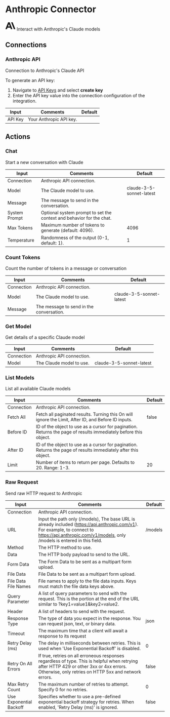 # Anthropic Connector

![Anthropic](./assets/anthropic.png#connector-icon)
Interact with Anthropic&#x27;s Claude models

## Connections

### Anthropic API

Connection to Anthropic's Claude API

To generate an API key:

1. Navigate to [API Keys](https://console.anthropic.com/settings/keys) and select **create key**
2. Enter the API key value into the connection configuration of the integration.

| Input   | Comments                | Default |
| ------- | ----------------------- | ------- |
| API Key | Your Anthropic API key. |         |

## Actions

### Chat

Start a new conversation with Claude

| Input         | Comments                                                             | Default                  |
| ------------- | -------------------------------------------------------------------- | ------------------------ |
| Connection    | Anthropic API connection.                                            |                          |
| Model         | The Claude model to use.                                             | claude-3-5-sonnet-latest |
| Message       | The message to send in the conversation.                             |                          |
| System Prompt | Optional system prompt to set the context and behavior for the chat. |                          |
| Max Tokens    | Maximum number of tokens to generate (default: 4096).                | 4096                     |
| Temperature   | Randomness of the output (0-1, default: 1).                          | 1                        |

### Count Tokens

Count the number of tokens in a message or conversation

| Input      | Comments                                 | Default                  |
| ---------- | ---------------------------------------- | ------------------------ |
| Connection | Anthropic API connection.                |                          |
| Model      | The Claude model to use.                 | claude-3-5-sonnet-latest |
| Message    | The message to send in the conversation. |                          |

### Get Model

Get details of a specific Claude model

| Input      | Comments                  | Default                  |
| ---------- | ------------------------- | ------------------------ |
| Connection | Anthropic API connection. |                          |
| Model      | The Claude model to use.  | claude-3-5-sonnet-latest |

### List Models

List all available Claude models

| Input      | Comments                                                                                                        | Default |
| ---------- | --------------------------------------------------------------------------------------------------------------- | ------- |
| Connection | Anthropic API connection.                                                                                       |         |
| Fetch All  | Fetch all paginated results. Turning this On will ignore the Limit, After ID, and Before ID inputs.             | false   |
| Before ID  | ID of the object to use as a cursor for pagination. Returns the page of results immediately before this object. |         |
| After ID   | ID of the object to use as a cursor for pagination. Returns the page of results immediately after this object.  |         |
| Limit      | Number of items to return per page. Defaults to 20. Range: 1-3.                                                 | 20      |

### Raw Request

Send raw HTTP request to Anthropic

| Input                   | Comments                                                                                                                                                                                               | Default |
| ----------------------- | ------------------------------------------------------------------------------------------------------------------------------------------------------------------------------------------------------ | ------- |
| Connection              | Anthropic API connection.                                                                                                                                                                              |         |
| URL                     | Input the path only (/models), The base URL is already included (https://api.anthropic.com/v1). For example, to connect to https://api.anthropic.com/v1/models, only /models is entered in this field. | /models |
| Method                  | The HTTP method to use.                                                                                                                                                                                |         |
| Data                    | The HTTP body payload to send to the URL.                                                                                                                                                              |         |
| Form Data               | The Form Data to be sent as a multipart form upload.                                                                                                                                                   |         |
| File Data               | File Data to be sent as a multipart form upload.                                                                                                                                                       |         |
| File Data File Names    | File names to apply to the file data inputs. Keys must match the file data keys above.                                                                                                                 |         |
| Query Parameter         | A list of query parameters to send with the request. This is the portion at the end of the URL similar to ?key1=value1&key2=value2.                                                                    |         |
| Header                  | A list of headers to send with the request.                                                                                                                                                            |         |
| Response Type           | The type of data you expect in the response. You can request json, text, or binary data.                                                                                                               | json    |
| Timeout                 | The maximum time that a client will await a response to its request                                                                                                                                    |         |
| Retry Delay (ms)        | The delay in milliseconds between retries. This is used when 'Use Exponential Backoff' is disabled.                                                                                                    | 0       |
| Retry On All Errors     | If true, retries on all erroneous responses regardless of type. This is helpful when retrying after HTTP 429 or other 3xx or 4xx errors. Otherwise, only retries on HTTP 5xx and network errors.       | false   |
| Max Retry Count         | The maximum number of retries to attempt. Specify 0 for no retries.                                                                                                                                    | 0       |
| Use Exponential Backoff | Specifies whether to use a pre-defined exponential backoff strategy for retries. When enabled, 'Retry Delay (ms)' is ignored.                                                                          | false   |
